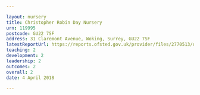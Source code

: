 ```yaml
---

layout: nursery
title: Christopher Robin Day Nursery
urn: 119995
postcode: GU22 7SF
address: 31 Claremont Avenue, Woking, Surrey, GU22 7SF
latestReportUrl: https://reports.ofsted.gov.uk/provider/files/2770513/urn/119995.pdf
teaching: 2
development: 2
leadership: 2
outcomes: 2
overall: 2
date: 4 April 2018

---
```

